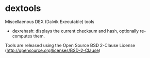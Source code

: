 dextools
========

Miscellaenous DEX (Dalvik Executable) tools
- dexrehash: displays the current checksum and hash, optionally re-computes them.

Tools are released using the Open Source BSD 2-Clause License (http://opensource.org/licenses/BSD-2-Clause)

